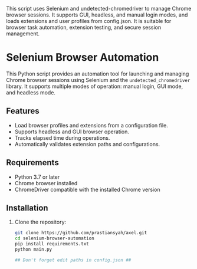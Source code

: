 This script uses Selenium and undetected-chromedriver to manage Chrome browser sessions. It supports GUI, headless, and manual login modes, and loads extensions and user profiles from config.json. It is suitable for browser task automation, extension testing, and secure session management.
# Selenium Browser Automation

This Python script provides an automation tool for launching and managing Chrome browser sessions using Selenium and the `undetected_chromedriver` library. It supports multiple modes of operation: manual login, GUI mode, and headless mode.

## Features
- Load browser profiles and extensions from a configuration file.
- Supports headless and GUI browser operation.
- Tracks elapsed time during operations.
- Automatically validates extension paths and configurations.

## Requirements
- Python 3.7 or later
- Chrome browser installed
- ChromeDriver compatible with the installed Chrome version

## Installation
1. Clone the repository:
   ```bash
   git clone https://github.com/prastiansyah/axel.git
   cd selenium-browser-automation
   pip install requirements.txt
   python main.py

   ## Don't forget edit paths in config.json ##
